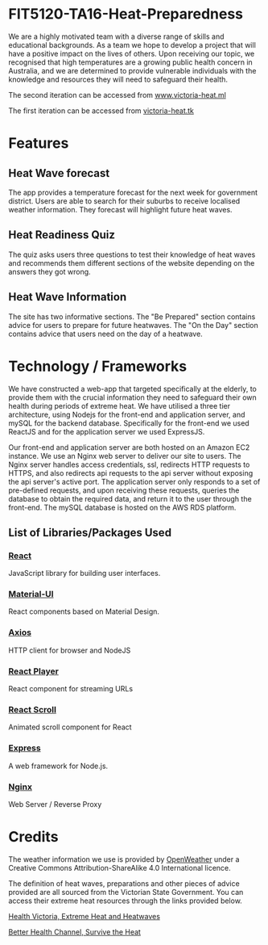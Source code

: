 # FIT5120-TA16-Heat-Preparedness

We are a highly motivated team with a diverse range of skills and educational backgrounds. As a team we hope to develop a project that will have a positive impact on the lives of others. Upon receiving our topic, we recognised that high temperatures are a growing public health concern in Australia, and we are determined to provide vulnerable individuals with the knowledge and resources they will need to safeguard their health.

The second iteration can be accessed from <a href="https://victoria-heat.ml">www.victoria-heat.ml</a>

The first iteration can be accessed from <a href="https://victoria-heat.tk">victoria-heat.tk</a>
 
# Features

## Heat Wave forecast
The app provides a temperature forecast for the next week for government district. Users are able to search for their suburbs to receive localised weather information. They forecast will highlight future heat waves.

## Heat Readiness Quiz
The quiz asks users three questions to test their knowledge of heat waves and recommends them different sections of the website depending on the answers they got wrong.

## Heat Wave Information
The site has two informative sections. The "Be Prepared" section contains advice for users to prepare for future heatwaves. The "On the Day" section contains advice that users need on the day of a heatwave.

# Technology / Frameworks
We have constructed a web-app that targeted specifically at the elderly, to provide them with the crucial information they need to safeguard their own health during periods of extreme heat. We have utilised a three tier architecture, using Nodejs for the front-end and application server, and mySQL for the backend database. Specifically for the front-end we used ReactJS and for the application server we used ExpressJS.

Our front-end and application server are both hosted on an Amazon EC2 instance. We use an Nginx web server to deliver our site to users. The Nginx server handles access credentials, ssl, redirects HTTP requests to HTTPS, and also redirects api requests to the api server without exposing the api server's active port. The application server only responds to a set of pre-defined requests, and upon receiving these requests, queries the database to obtain the required data, and return it to the user through the front-end. The mySQL database is hosted on the AWS RDS platform.

## List of Libraries/Packages Used

### <a href="https://reactjs.org/">React</a>
JavaScript library for building user interfaces.

### <a href="https://material-ui.com/">Material-UI</a>
React components based on Material Design.

### <a href="https://www.npmjs.com/package/axios" >Axios </a>
HTTP client for browser and NodeJS

### <a href="https://www.npmjs.com/package/react-player" >React Player</a>
React component for streaming URLs

### <a href="https://www.npmjs.com/package/react-scroll" >React Scroll</a>
Animated scroll component for React

### <a href="https://expressjs.com/" >Express</a>
A web framework for Node.js.

### <a href="https://www.nginx.com/">Nginx</a>
Web Server /  Reverse Proxy

# Credits
The weather information we use is provided by <a href="https://openweathermap.org/" >OpenWeather</a> under a Creative Commons Attribution-ShareAlike 4.0 International licence.

The definition of heat waves, preparations and other pieces of advice provided are all sourced from the Victorian State Government. You can access their extreme heat resources through the links provided below.

<a href="https://www2.health.vic.gov.au/public-health/environmental-health/climate-weather-and-public-health/heatwaves-and-extreme-heat/.">Health Victoria, Extreme Heat and Heatwaves</a>

 <a href="https://www.betterhealth.vic.gov.au/campaigns/Survive-the-heat">Better Health Channel, Survive the Heat </a>
